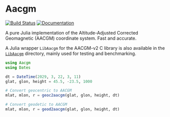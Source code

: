 # Aacgm

[![Build Status](https://github.com/Beforerr/Aacgm.jl/actions/workflows/CI.yml/badge.svg?branch=main)](https://github.com/Beforerr/Aacgm.jl/actions/workflows/CI.yml?query=branch%3Amain)
[![Documentation](https://img.shields.io/badge/docs-stable-blue.svg)](https://beforerr.github.io/Aacgm.jl/stable)

A pure Julia implementation of the Altitude-Adjusted Corrected Geomagnetic (AACGM) coordinate system. Fast and accurate.

A Julia wrapper `LibAacgm` for the AACGM-v2 C library is also available in the [`LibAacgm`](./LibAacgm) directory, mainly used for testing and benchmarking.

```julia
using Aacgm
using Dates

dt = DateTime(2029, 3, 22, 3, 11)
glat, glon, height = 45.5, -23.5, 1000

# Convert geocentric to AACGM
mlat, mlon, r = geoc2aacgm(glat, glon, height, dt)

# Convert geodetic to AACGM
mlat, mlon, r = geod2aacgm(glat, glon, height, dt)
```